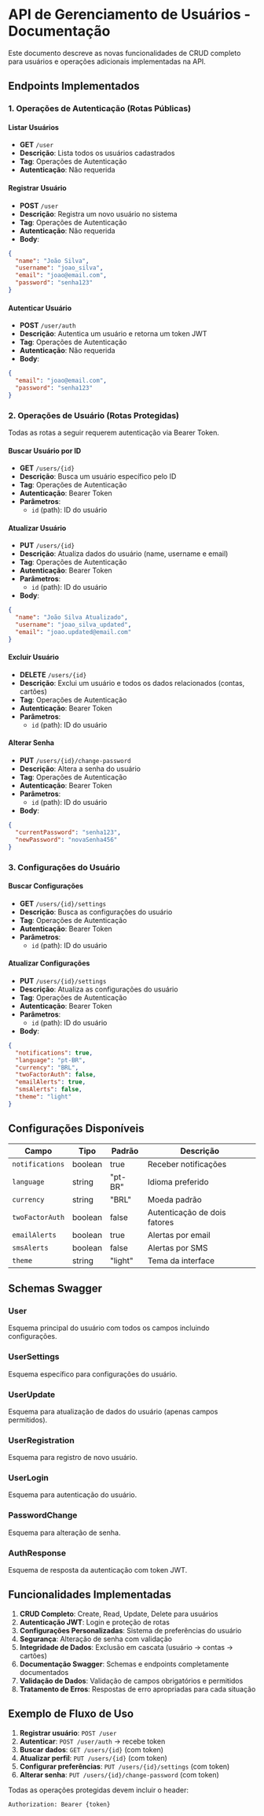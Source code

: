 # API de Gerenciamento de Usuários - Documentação

Este documento descreve as novas funcionalidades de CRUD completo para usuários e operações adicionais implementadas na API.

## Endpoints Implementados

### 1. Operações de Autenticação (Rotas Públicas)

#### Listar Usuários

- **GET** `/user`
- **Descrição**: Lista todos os usuários cadastrados
- **Tag**: Operações de Autenticação
- **Autenticação**: Não requerida

#### Registrar Usuário

- **POST** `/user`
- **Descrição**: Registra um novo usuário no sistema
- **Tag**: Operações de Autenticação
- **Autenticação**: Não requerida
- **Body**:

```json
{
  "name": "João Silva",
  "username": "joao_silva",
  "email": "joao@email.com",
  "password": "senha123"
}
```

#### Autenticar Usuário

- **POST** `/user/auth`
- **Descrição**: Autentica um usuário e retorna um token JWT
- **Tag**: Operações de Autenticação
- **Autenticação**: Não requerida
- **Body**:

```json
{
  "email": "joao@email.com",
  "password": "senha123"
}
```

### 2. Operações de Usuário (Rotas Protegidas)

Todas as rotas a seguir requerem autenticação via Bearer Token.

#### Buscar Usuário por ID

- **GET** `/users/{id}`
- **Descrição**: Busca um usuário específico pelo ID
- **Tag**: Operações de Autenticação
- **Autenticação**: Bearer Token
- **Parâmetros**:
  - `id` (path): ID do usuário

#### Atualizar Usuário

- **PUT** `/users/{id}`
- **Descrição**: Atualiza dados do usuário (name, username e email)
- **Tag**: Operações de Autenticação
- **Autenticação**: Bearer Token
- **Parâmetros**:
  - `id` (path): ID do usuário
- **Body**:

```json
{
  "name": "João Silva Atualizado",
  "username": "joao_silva_updated",
  "email": "joao.updated@email.com"
}
```

#### Excluir Usuário

- **DELETE** `/users/{id}`
- **Descrição**: Exclui um usuário e todos os dados relacionados (contas, cartões)
- **Tag**: Operações de Autenticação
- **Autenticação**: Bearer Token
- **Parâmetros**:
  - `id` (path): ID do usuário

#### Alterar Senha

- **PUT** `/users/{id}/change-password`
- **Descrição**: Altera a senha do usuário
- **Tag**: Operações de Autenticação
- **Autenticação**: Bearer Token
- **Parâmetros**:
  - `id` (path): ID do usuário
- **Body**:

```json
{
  "currentPassword": "senha123",
  "newPassword": "novaSenha456"
}
```

### 3. Configurações do Usuário

#### Buscar Configurações

- **GET** `/users/{id}/settings`
- **Descrição**: Busca as configurações do usuário
- **Tag**: Operações de Autenticação
- **Autenticação**: Bearer Token
- **Parâmetros**:
  - `id` (path): ID do usuário

#### Atualizar Configurações

- **PUT** `/users/{id}/settings`
- **Descrição**: Atualiza as configurações do usuário
- **Tag**: Operações de Autenticação
- **Autenticação**: Bearer Token
- **Parâmetros**:
  - `id` (path): ID do usuário
- **Body**:

```json
{
  "notifications": true,
  "language": "pt-BR",
  "currency": "BRL",
  "twoFactorAuth": false,
  "emailAlerts": true,
  "smsAlerts": false,
  "theme": "light"
}
```

## Configurações Disponíveis

| Campo           | Tipo    | Padrão  | Descrição                    |
| --------------- | ------- | ------- | ---------------------------- |
| `notifications` | boolean | true    | Receber notificações         |
| `language`      | string  | "pt-BR" | Idioma preferido             |
| `currency`      | string  | "BRL"   | Moeda padrão                 |
| `twoFactorAuth` | boolean | false   | Autenticação de dois fatores |
| `emailAlerts`   | boolean | true    | Alertas por email            |
| `smsAlerts`     | boolean | false   | Alertas por SMS              |
| `theme`         | string  | "light" | Tema da interface            |

## Schemas Swagger

### User

Esquema principal do usuário com todos os campos incluindo configurações.

### UserSettings

Esquema específico para configurações do usuário.

### UserUpdate

Esquema para atualização de dados do usuário (apenas campos permitidos).

### UserRegistration

Esquema para registro de novo usuário.

### UserLogin

Esquema para autenticação do usuário.

### PasswordChange

Esquema para alteração de senha.

### AuthResponse

Esquema de resposta da autenticação com token JWT.

## Funcionalidades Implementadas

1. **CRUD Completo**: Create, Read, Update, Delete para usuários
2. **Autenticação JWT**: Login e proteção de rotas
3. **Configurações Personalizadas**: Sistema de preferências do usuário
4. **Segurança**: Alteração de senha com validação
5. **Integridade de Dados**: Exclusão em cascata (usuário → contas → cartões)
6. **Documentação Swagger**: Schemas e endpoints completamente documentados
7. **Validação de Dados**: Validação de campos obrigatórios e permitidos
8. **Tratamento de Erros**: Respostas de erro apropriadas para cada situação

## Exemplo de Fluxo de Uso

1. **Registrar usuário**: `POST /user`
2. **Autenticar**: `POST /user/auth` → recebe token
3. **Buscar dados**: `GET /users/{id}` (com token)
4. **Atualizar perfil**: `PUT /users/{id}` (com token)
5. **Configurar preferências**: `PUT /users/{id}/settings` (com token)
6. **Alterar senha**: `PUT /users/{id}/change-password` (com token)

Todas as operações protegidas devem incluir o header:

```
Authorization: Bearer {token}
```
